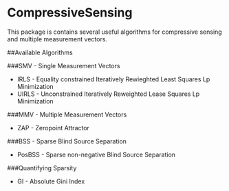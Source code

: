 # CompressiveSensing

This package is contains several useful algorithms for compressive sensing and multiple measurement vectors.

##Available Algorithms

###SMV - Single Measurement Vectors
- IRLS - Equality constrained Iteratively Rewieghted Least Squares Lp Minimization
- UIRLS - Unconstrained Iteratively Reweighted Lease Squares Lp Minimization

###MMV - Multiple Measurement Vectors
- ZAP - Zeropoint Attractor

###BSS - Sparse Blind Source Separation
- PosBSS - Sparse non-negative Blind Source Separation

###Quantifying Sparsity
- GI - Absolute Gini Index
